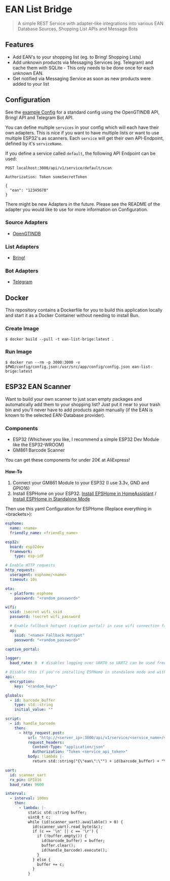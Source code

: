 # EAN List Bridge

> A simple REST Service with adapter-like integrations into various EAN Database Sources, Shopping List APIs and Message Bots

## Features

- Add EAN's to your shopping list (eg. to Bring! Shopping Lists)
- Add unknown products via Messaging Services (eg. Telegram) and cache them with SQLite - This only needs to be done once for each unknown EAN.
- Get notified via Messaging Service as soon as new products were added to your list

## Configuration

See the [example Config](./config/example.config.json) for a standard config using the OpenGTINDB API, Bring! API and Telegram Bot API.

You can define multiple `services` in your config which will each have their own adapters. This is nice if you want to have multiple lists or want to use multiple ESP32's as scanners. Each `service` will get their own API-Endpoint, defined by it's `serviceName`.

If you define a service called `default`, the following API Endpoint can be used:

```
POST localhost:3000/api/v1/service/default/scan

Authorization: Token someSecretToken

{
  "ean": "12345678"
}
```

There might be new Adapters in the future. Please see the README of the adapter you would like to use for more information on Configuration.

### Source Adapters
- [OpenGTINDB](./src/adapters/source/opengtindb/README.md)

### List Adapters
- [Bring!](./src/adapters/list/bring/README.md)

### Bot Adapters
- [Telegram](./src/adapters/bot/telegram/README.md)

## Docker

This repository contains a Dockerfile for you to build this application locally and start it as a Docker Container without needing to install Bun.


### Create Image

`$ docker build --pull -t ean-list-brige:latest .`

### Run Image

`$ docker run --rm -p 3000:3000 -v $PWD/config/config.json:/usr/src/app/config/config.json ean-list-brige:latest`

## ESP32 EAN Scanner

Want to build your own scanner to just scan empty packages and automatically add them to your shopping list? Just put it near to your trash bin and you'll never have to add products again manually (if the EAN is known to the selected EAN-Database provider).

### Components

- ESP32 (Whichever you like, I recommend a simple ESP32 Dev Module like the ESP32-WROOM)
- GM861 Barcode Scanner

You can get these components for under 20€ at AliExpress!

#### How-To

1. Connect your GM861 Module to your ESP32 (I use 3.3v, GND and GPIO16)
2. Install ESPHome on your ESP32. [Install EPSHome in HomeAssistant](https://esphome.io/guides/getting_started_hassio.html) / [Install ESPHome in Standalone Mode](https://esphome.io/guides/installing_esphome.html)

Then use this yaml Configuration for ESPHome (Replace everything in \<brackets\>):

```yaml
esphome:
  name: <name>
  friendly_name: <friendly_name>

esp32:
  board: esp32dev
  framework:
    type: esp-idf

# Enable HTTP requests
http_request:
  useragent: esphome/<name>
  timeout: 10s

ota:
  - platform: esphome
    password: "<random_password>"

wifi:
  ssid: !secret wifi_ssid
  password: !secret wifi_password

  # Enable fallback hotspot (captive portal) in case wifi connection fails
  ap:
    ssid: "<name> Fallback Hotspot"
    password: "<random_password>"

captive_portal:

logger:
  baud_rate: 0  # disables logging over UART0 so UART2 can be used freely

# Disable this if you're installing ESPHome in standalone mode and without a local Home-Assistant installation
api:
  encryption:
    key: "<random_key>"

globals:
  - id: barcode_buffer
    type: std::string
    initial_value: ""

script:
  - id: handle_barcode
    then:
      - http_request.post:
          url: "http://<server_ip>:3000/api/v1/service/<service_name>/scan"
          request_headers:
            Content-Type: "application/json"
            Authorization: "Token <service_api_token>"
          body: !lambda |-
            return std::string("{\"ean\":\"") + id(barcode_buffer) + "\"}";

uart:
  id: scanner_uart
  rx_pin: GPIO16
  baud_rate: 9600

interval:
  - interval: 100ms
    then:
      - lambda: |-
          static std::string buffer;
          uint8_t c;
          while (id(scanner_uart).available() > 0) {
            id(scanner_uart).read_byte(&c);
            if (c == '\n' || c == '\r') {
              if (!buffer.empty()) {
                id(barcode_buffer) = buffer;
                buffer.clear();
                id(handle_barcode).execute();
              }
            } else {
              buffer += c;
            }
          }

```